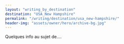 ```yaml
---
layout: "writing_by_destination"
destination: "USA_New Hampshire"
permalink: "/writing/destination/usa_new-hampshire/"
header-img: "assets/owner/hero/archive-bg.jpg"
---
```


Quelques info au sujet de....